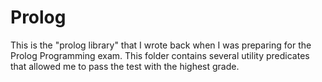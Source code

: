 # Prolog

This is the "prolog library" that I wrote back when I was preparing for the Prolog Programming exam. This folder contains several utility predicates that allowed me to pass the test with the highest grade.
